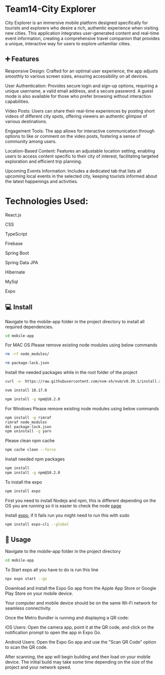 # Team14-City Explorer

City Explorer is an immersive mobile platform designed specifically for tourists and explorers who desire a rich, authentic experience when visiting new cities. This application integrates user-generated content and real-time event information, creating a comprehensive travel companion that provides a unique, interactive way for users to explore unfamiliar cities.

## ➕ Features

Responsive Design: Crafted for an optimal user experience, the app adjusts smoothly to various screen sizes, ensuring accessibility on all devices.

User Authentication: Provides secure login and sign-up options, requiring a unique username, a valid email address, and a secure password. A guest mode is also available for those who prefer browsing without interaction capabilities.

Video Posts: Users can share their real-time experiences by posting short videos of different city spots, offering viewers an authentic glimpse of various destinations.

Engagement Tools: The app allows for interactive communication through options to like or comment on the video posts, fostering a sense of community among users.

Location-Based Content: Features an adjustable location setting, enabling users to access content specific to their city of interest, facilitating targeted exploration and efficient trip planning.

Upcoming Events Information: Includes a dedicated tab that lists all upcoming local events in the selected city, keeping tourists informed about the latest happenings and activities.

# Technologies Used:

React.js

CSS

TypeScript

Firebase

Spring Boot

Spring Data JPA

Hibernate

MySql

Expo

## 💻 Install
Navigate to the mobile-app folder in the project directory to install all required dependencies. 
```sh
cd mobile-app
```
For MAC OS
Please remove existing node modules using below commands 
```sh
rm -rf node_modules/

rm package-lock.json
```

Install the needed packages while in the root folder of the project
```sh
curl -o- https://raw.githubusercontent.com/nvm-sh/nvm/v0.39.1/install.sh | bash

nvm install 18.17.0

npm install -g npm@10.2.0
```
For Windows
Please remove existing node modules using below commands
```sh
npm install -g rimraf
rimraf node_modules
del package-lock.json
npm uninstall -g yarn
```
Please clean npm cache
```sh
npm cache clean --force

```
Install needed npm packages
```sh
npm install
npm install -g npm@10.2.0

```

To install the expo
```sh
npm install expo
```

First you need to install Nodejs and npm, this is different depending on the OS you are running so it is easier to check the node [page](https://nodejs.org/en/download/)

Install [expo](https://expo.io/learn), if it fails run you might need to run this with sudo
```sh
npm install expo-cli --global
```

## 📱 Usage
Navigate to the mobile-app folder in the project directory 
```sh
cd mobile-app
```

To Start expo all you have to do is run this line
```sh
npx expo start --go
```

Download and install the Expo Go app from the Apple App Store or Google Play Store on your mobile device.

Your computer and mobile device should be on the same Wi-Fi network for seamless connectivity.

Once the Metro Bundler is running and displaying a QR code:

iOS Users: Open the camera app, point it at the QR code, and click on the notification prompt to open the app in Expo Go.

Android Users: Open the Expo Go app and use the "Scan QR Code" option to scan the QR code.

After scanning, the app will begin building and then load on your mobile device. The initial build may take some time depending on the size of the project and your network speed.

